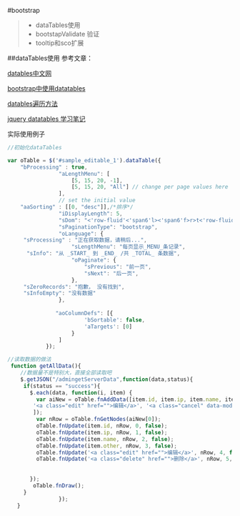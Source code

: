 #bootstrap
> * dataTables使用
> * bootstapValidate 验证
> * tooltip和sco扩展

##dataTables使用
参考文章：

[datables中文网](http://datatables.club/)

[bootstrap中使用datatables](https://my.oschina.net/tongjh/blog/213932)

[datables遍历方法](http://blog.csdn.net/zhangchuccc/article/details/5648533)

[jquery datatables 学习笔记](http://www.cnblogs.com/178mz/p/4383519.html)

实际使用例子
```js
//初始化dataTables

var oTable = $('#sample_editable_1').dataTable({
    "bProcessing" : true,
                "aLengthMenu": [
                    [5, 15, 20, -1],
                    [5, 15, 20, "All"] // change per page values here
                ],
                // set the initial value
    "aaSorting" : [[0, "desc"]],/*排序*/
                "iDisplayLength": 5,
                "sDom": "<'row-fluid'<'span6'l><'span6'f>r>t<'row-fluid'<'span6'i><'span6'p>>",
                "sPaginationType": "bootstrap",
                "oLanguage": {
     "sProcessing" : "正在获取数据，请稍后...",
                    "sLengthMenu": "每页显示_MENU_条记录",
      "sInfo": "从 _START_ 到 _END_ /共 _TOTAL_ 条数据",
                    "oPaginate": {
                        "sPrevious": "前一页",
                        "sNext": "后一页",
                    },
     "sZeroRecords": "抱歉， 没有找到",
     "sInfoEmpty": "没有数据"
                },
    
               "aoColumnDefs": [{
                        'bSortable': false,
                        'aTargets': [0]
                    }
                ]
            });

//读取数据的做法
 function getAllData(){
    //数据量不是特别大，直接全部读取吧
    $.getJSON("/admingetServerData",function(data,status){  
     if(status == "success"){
       $.each(data, function(i, item) {
         var aiNew = oTable.fnAddData([item.id, item.ip, item.name, item.other,
        '<a class="edit" href="">编辑</a>', '<a class="cancel" data-mode="new" href="">删除</a>'
        ]);
         var nRow = oTable.fnGetNodes(aiNew[0]);
         oTable.fnUpdate(item.id, nRow, 0, false);
         oTable.fnUpdate(item.ip, nRow, 1, false);
         oTable.fnUpdate(item.name, nRow, 2, false);
         oTable.fnUpdate(item.other, nRow, 3, false);
         oTable.fnUpdate('<a class="edit" href="">编辑</a>', nRow, 4, false);
         oTable.fnUpdate('<a class="delete" href="">删除</a>', nRow, 5, false);
        
        
       });
        oTable.fnDraw();
     }
                }); 
   }

```





